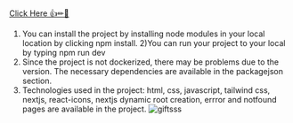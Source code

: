 [Click Here 👍✏🧿](https://main--sensational-baklava-4737b0.netlify.app/)

1) You can install the project by installing node modules in your local location by clicking npm install.
2)You can run your project to your local by typing npm run dev
3) Since the project is not dockerized, there may be problems due to the version. The necessary dependencies are available in the packagejson section.
4) Technologies used in the project: html, css, javascript, tailwind css, nextjs, react-icons, nextjs dynamic root creation, errror and notfound pages are available in the project.
![giftsss](https://github.com/ozkan4186/Okx_Project/assets/109352349/b1f62357-fc5d-4d0f-9f2c-5d2555fb36ef)
